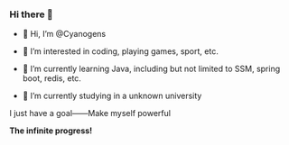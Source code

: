 ### Hi there 👋

- 👋 Hi, I’m @Cyanogens
- 👀 I’m interested in coding, playing games, sport, etc.
- 🌱 I’m currently learning Java, including but not limited to SSM, spring boot, redis, etc.

- 🔭 I’m currently studying in a unknown university

I just have a goal——Make myself powerful

**The infinite progress!**

